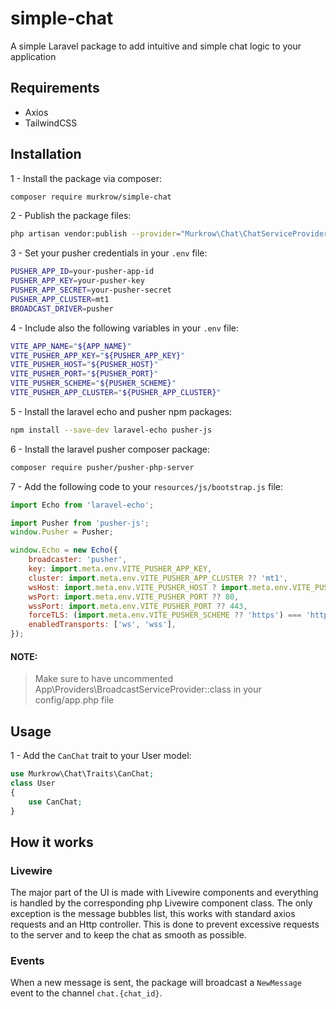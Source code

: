 # simple-chat
A simple Laravel package to add intuitive and simple chat logic to your application

## Requirements
- Axios
- TailwindCSS

## Installation
1 - Install the package via composer:
```bash
composer require murkrow/simple-chat
```
2 - Publish the package files:
```bash
php artisan vendor:publish --provider="Murkrow\Chat\ChatServiceProvider" --force
```

3 - Set your pusher credentials in your `.env` file:
```bash
PUSHER_APP_ID=your-pusher-app-id
PUSHER_APP_KEY=your-pusher-key
PUSHER_APP_SECRET=your-pusher-secret
PUSHER_APP_CLUSTER=mt1
BROADCAST_DRIVER=pusher
```

4 - Include also the following variables in your `.env` file:
```bash
VITE_APP_NAME="${APP_NAME}"
VITE_PUSHER_APP_KEY="${PUSHER_APP_KEY}"
VITE_PUSHER_HOST="${PUSHER_HOST}"
VITE_PUSHER_PORT="${PUSHER_PORT}"
VITE_PUSHER_SCHEME="${PUSHER_SCHEME}"
VITE_PUSHER_APP_CLUSTER="${PUSHER_APP_CLUSTER}"
```

5 - Install the laravel echo and pusher npm packages:
```bash
npm install --save-dev laravel-echo pusher-js
```

6 - Install the laravel pusher composer package:
```bash
composer require pusher/pusher-php-server
```

7 - Add the following code to your `resources/js/bootstrap.js` file:
```js
import Echo from 'laravel-echo';

import Pusher from 'pusher-js';
window.Pusher = Pusher;

window.Echo = new Echo({
    broadcaster: 'pusher',
    key: import.meta.env.VITE_PUSHER_APP_KEY,
    cluster: import.meta.env.VITE_PUSHER_APP_CLUSTER ?? 'mt1',
    wsHost: import.meta.env.VITE_PUSHER_HOST ? import.meta.env.VITE_PUSHER_HOST : `ws-${import.meta.env.VITE_PUSHER_APP_CLUSTER}.pusher.com`,
    wsPort: import.meta.env.VITE_PUSHER_PORT ?? 80,
    wssPort: import.meta.env.VITE_PUSHER_PORT ?? 443,
    forceTLS: (import.meta.env.VITE_PUSHER_SCHEME ?? 'https') === 'https',
    enabledTransports: ['ws', 'wss'],
});
```

#### NOTE:
> Make sure to have uncommented App\Providers\BroadcastServiceProvider::class in your config/app.php file

## Usage
1 - Add the `CanChat` trait to your User model:
```php
use Murkrow\Chat\Traits\CanChat;
class User
{
    use CanChat;
}
```

## How it works

### Livewire
The major part of the UI is made with Livewire components and everything is handled by the corresponding php Livewire component class.
The only exception is the message bubbles list, this works with standard axios requests and an Http controller.
This is done to prevent excessive requests to the server and to keep the chat as smooth as possible.

### Events
When a new message is sent, the package will broadcast a `NewMessage` event to the channel `chat.{chat_id}`.
